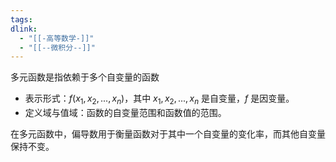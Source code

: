 ```yaml
---
tags: 
dlink:
  - "[[-高等数学-]]"
  - "[[--微积分--]]"
---
```

多元函数是指依赖于多个自变量的函数

- 表示形式：$f(x_1, x_2, ..., x_n)$，其中 $x_1, x_2, ..., x_n$ 是自变量，$f$ 是因变量。
- 定义域与值域：函数的自变量范围和函数值的范围。

在多元函数中，偏导数用于衡量函数对于其中一个自变量的变化率，而其他自变量保持不变。


